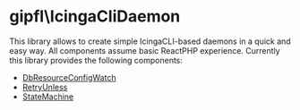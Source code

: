 gipfl\\IcingaCliDaemon
======================

This library allows to create simple IcingaCLI-based daemons in a quick and easy
way. All components assume basic ReactPHP experience. Currently this library
provides the following components:

* [DbResourceConfigWatch](doc/DbResourceConfigWatch.md)
* [RetryUnless](doc/RetryUnless.md)
* [StateMachine](doc/StateMachine.md)
